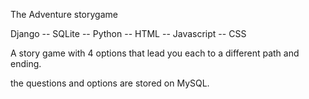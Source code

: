 The Adventure storygame

Django -- SQLite -- Python -- HTML -- Javascript -- CSS

A story game with 4 options that lead you each to a different path and ending. 

the questions and options are stored on MySQL. 
